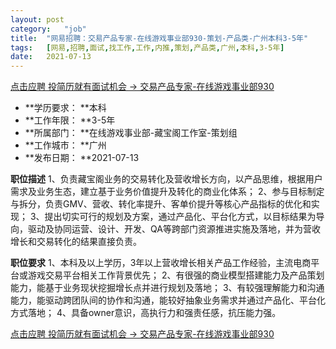 ```yaml
---
layout:	post
category:	"job"
title:	"网易招聘：交易产品专家-在线游戏事业部930-策划-产品类-广州本科3-5年"
tags:	[网易,招聘,面试,找工作,工作,内推,策划,产品类,广州,本科,3-5年]
date:	2021-07-13
---
```


[点击应聘 投简历就有面试机会 -> 交易产品专家-在线游戏事业部930](http://mobile.bole.netease.com/bole/boleDetail?id=27664&employeeId=346f03c3cda5f04c&key=all)



- **学历要求： **本科
- **工作年限： **3-5年
- **所属部门： **在线游戏事业部-藏宝阁工作室-策划组
- **工作城市： **广州
- **发布日期： **2021-07-13



**职位描述**
1、负责藏宝阁业务的交易转化及营收增长方向，以产品思维，根据用户需求及业务生态，建立基于业务价值提升及转化的商业化体系；
2、参与目标制定与拆分，负责GMV、营收、转化率提升、客单价提升等核心产品指标的优化和实现；
3、提出切实可行的规划及方案，通过产品化、平台化方式，以目标结果为导向，驱动及协同运营、设计、开发、QA等跨部门资源推进实施及落地，并为营收增长和交易转化的结果直接负责。



**职位要求**
1、本科及以上学历，3年以上营收增长相关产品工作经验，主流电商平台或游戏交易平台相关工作背景优先；
2、有很强的商业模型搭建能力及产品策划能力，能基于业务现状挖掘增长点并进行规划及落地；
3、有较强理解能力和沟通能力，能驱动跨团队间的协作和沟通，能较好抽象业务需求并通过产品化、平台化方式落地；
4、具备owner意识，高执行力和强责任感，抗压能力强。



[点击应聘 投简历就有面试机会 -> 交易产品专家-在线游戏事业部930](http://mobile.bole.netease.com/bole/boleDetail?id=27664&employeeId=346f03c3cda5f04c&key=all)